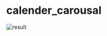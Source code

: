 # calender_carousal


![result](https://github.com/user-attachments/assets/97e18a21-2ea1-4331-be0e-dff0e7bee331)
